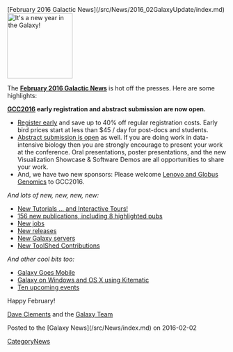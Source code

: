 <div class='newsItemHeader'>[February 2016 Galactic News](/src/News/2016_02GalaxyUpdate/index.md)</div>

<div class='right'>
<a href='/src/GalaxyUpdates/2016_01/index.md'><img src="/src/Images/GalaxyLogos/GalaxyNews.png" alt="It's a new year in the Galaxy!" width=150 /></a><br />
</div>

The **[February 2016 Galactic News](/src/GalaxyUpdates/2016_02/index.md)** is hot off the presses.  Here are some highlights:

**[GCC2016](/src/GalaxyUpdates/2016_02/index.md#gcc2016) early registration and abstract submission are now open.**  
* [Register early](/src/GalaxyUpdates/2016_02/index.md#gcc2016-early-registration-is-open) and save up to 40% off regular registration costs. Early bird prices start at less than $45 / day for post-docs and students.
* [Abstract submission is open](/src/GalaxyUpdates/2016_02/index.md#gcc2016-abstract-submission-is-open) as well. If you are doing work in data-intensive biology then you are strongly encourage to present your work at the conference.  Oral presentations, poster presentations, and the new Visualization Showcase & Software Demos are all opportunities to share your work.
* And, we have two new sponsors: Please welcome [Lenovo and Globus Genomics](/src/GalaxyUpdates/2016_02/index.md#sponsors) to GCC2016.   

*And lots of new, new, new, new:*

* [New Tutorials ... and Interactive Tours!](/src/GalaxyUpdates/2016_02/index.md#new-tutorials--and-tours) 
* [156 new publications, including 8 highlighted pubs](/src/GalaxyUpdates/2016_02/index.md#new-papers)
* [New jobs](/src/GalaxyUpdates/2016_02/index.md#whos-hiring)
* [New releases](/src/GalaxyUpdates/2016_02/index.md#releases)
* [New Galaxy servers](/src/GalaxyUpdates/2016_02/index.md#new-public-galaxy-servers)
* [New ToolShed Contributions](/src/GalaxyUpdates/2016_02/index.md#toolshed-contributions)

*And other cool bits too:*

* [Galaxy Goes Mobile](/src/GalaxyUpdates/2016_02/index.md#galaxy-goes-mobile)
* [Galaxy on Windows and OS X using Kitematic](/src/GalaxyUpdates/2016_02/index.md#galaxy-on-windows-and-os-x-using-kitematic)
* [Ten upcoming events](/src/GalaxyUpdates/2016_02/index.md#upcoming-events)

Happy February!

[Dave Clements](/src/DaveClements/index.md) and the [Galaxy Team](/src/GalaxyTeam/index.md)

<div class='newsItemFooter'>Posted to the [Galaxy News](/src/News/index.md) on 2016-02-02 </div>

[CategoryNews](/src/CategoryNews/index.md)
